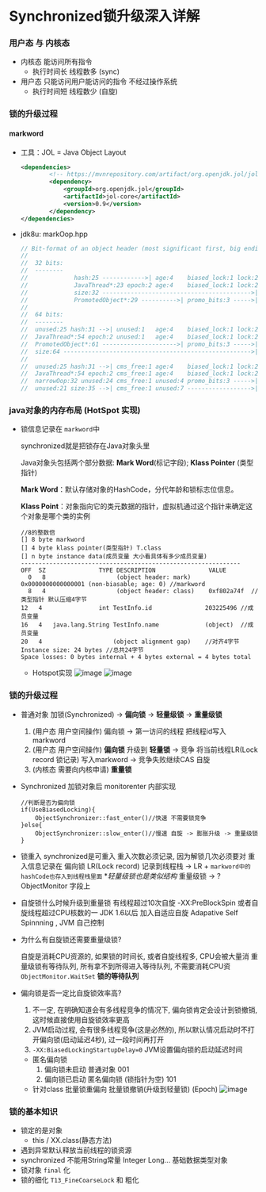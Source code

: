 Synchronized锁升级深入详解
===
### 用户态 与 内核态
* 内核态 能访问所有指令 
    * 执行时间长 线程数多 (sync)
* 用户态 只能访问用户能访问的指令 不经过操作系统
    * 执行时间短 线程数少 (自旋)

### 锁的升级过程
#### markword
* 工具：JOL = Java Object Layout
    ```xml
    <dependencies>
            <!-- https://mvnrepository.com/artifact/org.openjdk.jol/jol-core -->
            <dependency>
                <groupId>org.openjdk.jol</groupId>
                <artifactId>jol-core</artifactId>
                <version>0.9</version>
            </dependency>
    </dependencies>
    ```
* jdk8u: markOop.hpp
    ```java
    // Bit-format of an object header (most significant first, big endian layout below):
    //
    //  32 bits:
    //  --------
    //             hash:25 ------------>| age:4    biased_lock:1 lock:2 (normal object)
    //             JavaThread*:23 epoch:2 age:4    biased_lock:1 lock:2 (biased object)
    //             size:32 ------------------------------------------>| (CMS free block)
    //             PromotedObject*:29 ---------->| promo_bits:3 ----->| (CMS promoted object)
    //
    //  64 bits:
    //  --------
    //  unused:25 hash:31 -->| unused:1   age:4    biased_lock:1 lock:2 (normal object)
    //  JavaThread*:54 epoch:2 unused:1   age:4    biased_lock:1 lock:2 (biased object)
    //  PromotedObject*:61 --------------------->| promo_bits:3 ----->| (CMS promoted object)
    //  size:64 ----------------------------------------------------->| (CMS free block)
    //
    //  unused:25 hash:31 -->| cms_free:1 age:4    biased_lock:1 lock:2 (COOPs && normal object)
    //  JavaThread*:54 epoch:2 cms_free:1 age:4    biased_lock:1 lock:2 (COOPs && biased object)
    //  narrowOop:32 unused:24 cms_free:1 unused:4 promo_bits:3 ----->| (COOPs && CMS promoted object)
    //  unused:21 size:35 -->| cms_free:1 unused:7 ------------------>| (COOPs && CMS free block)
    ```
### java对象的内存布局 (HotSpot 实现)    
* 锁信息记录在 `markword`中

    synchronized就是把锁存在Java对象头里
    
    Java对象头包括两个部分数据: **Mark Word**(标记字段); **Klass Pointer** (类型指针)
    
    **Mark Word**：默认存储对象的HashCode，分代年龄和锁标志位信息。
    
    **Klass Point**：对象指向它的类元数据的指针，虚拟机通过这个指针来确定这个对象是哪个类的实例
    ```
    //8的整数倍
    [] 8 byte markword
    [] 4 byte klass pointer(类型指针) T.class
    [] n byte instance data(成员变量 大小看具体有多少成员变量)
    --------------------------------------------------------------
    OFF  SZ               TYPE DESCRIPTION               VALUE
      0   8                    (object header: mark)     0x0000000000000001 (non-biasable; age: 0) //markword
      8   4                    (object header: class)    0xf802a74f  //类型指针 默认压缩4字节
    12   4                int TestInfo.id               203225496 //成员变量
    16   4   java.lang.String TestInfo.name             (object)  //成员变量
    20   4                    (object alignment gap)    //对齐4字节
    Instance size: 24 bytes //总共24字节
    Space losses: 0 bytes internal + 4 bytes external = 4 bytes total
    ```
    * Hotspot实现
        ![image](https://i.imgur.com/GBXfmdQ.png)
        ![image](https://image-static.segmentfault.com/260/918/2609180466-4799c6800a5379d1)
### 锁的升级过程
* 普通对象 加锁(Synchronized) -> **偏向锁** -> **轻量级锁** -> **重量级锁**
    1. (用户态 用户空间操作)  偏向锁 ->  第一访问的线程 把线程id写入markword
    1. (用户态 用户空间操作) **偏向锁** 升级到 **轻量锁** -> 竞争 将当前线程LR(Lock record 锁记录) 写入markword -> 竞争失败继续CAS 自旋
    1. (内核态 需要向内核申请) **重量锁**
* Synchronized 加锁对象后 monitorenter 内部实现
    ```
    //判断是否为偏向锁
    if(UseBiasedLocking){
        ObjectSynchronizer::fast_enter()//快速 不需要锁竞争
    }else{
        ObjectSynchronizer::slow_enter()//慢速 自旋 -> 膨胀升级 -> 重量级锁
    }
    ```   
* 锁重入
    synchronized是可重入
    重入次数必须记录, 因为解锁几次必须要对
    重入信息记录在 偏向锁 LR(Lock record) 记录到线程栈 -> LR + 
    `markword中的hashCode也存入到线程栈里面`  **轻量级锁也是类似结构*
    重量级锁 -> ? ObjectMonitor 字段上
* 自旋锁什么时候升级到重量锁
    有线程超过10次自旋 -XX:PreBlockSpin 或者自旋线程超过CPU核数的一
    JDK 1.6以后 加入自适应自旋 Adapative Self Spinnning , JVM 自己控制   
* 为什么有自旋锁还需要重量级锁?    
    
    自旋是消耗CPU资源的, 如果锁的时间长, 或者自旋线程多, CPU会被大量消
    重量级锁有等待队列, 所有拿不到所得进入等待队列, 不需要消耗CPU资
    `ObjectMonitor.WaitSet` **锁的等待队列**
* 偏向锁是否一定比自旋锁效率高?
    1. 不一定, 在明确知道会有多线程竞争的情况下, 偏向锁肯定会设计到锁撤销, 这时候直接使用自旋锁效率更高
    1. JVM启动过程, 会有很多线程竞争(这是必然的), 所以默认情况启动时不打开偏向锁(启动延迟4秒), 过一段时间再打开
    1. `-XX:BiasedLockingStartupDelay=0` JVM设置偏向锁的启动延迟时间
    * 匿名偏向锁 
        1. 偏向锁未启动 普通对象 001
        1. 偏向锁已启动 匿名偏向锁 (锁指针为空) 101
    * 针对class 批量锁重偏向 批量锁撤销(升级到轻量锁) (Epoch)
![image](https://i.imgur.com/xDwBciC.png)
### 锁的基本知识
* 锁定的是对象
    * this / XX.class(静态方法)
* 遇到异常默认释放当前线程的锁资源
* synchronized 不能用String常量 Integer Long... 基础数据类型对象
* 锁对象 `final` 化
* 锁的细化 `T13_FineCoarseLock` 和 粗化